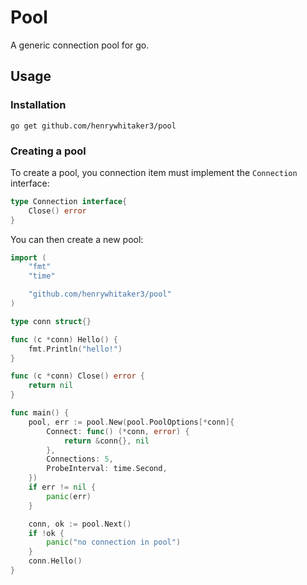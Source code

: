# Pool

A generic connection pool for go.

## Usage

### Installation

```
go get github.com/henrywhitaker3/pool
```

### Creating a pool

To create a pool, you connection item must implement the `Connection` interface:

```go
type Connection interface{
    Close() error
}
```

You can then create a new pool:

```go
import (
    "fmt"
    "time"

    "github.com/henrywhitaker3/pool"
)

type conn struct{}

func (c *conn) Hello() {
    fmt.Println("hello!")
}

func (c *conn) Close() error {
    return nil
}

func main() {
    pool, err := pool.New(pool.PoolOptions[*conn]{
        Connect: func() (*conn, error) {
            return &conn{}, nil
        },
        Connections: 5,
        ProbeInterval: time.Second,
    })
    if err != nil {
        panic(err)
    }

    conn, ok := pool.Next()
    if !ok {
        panic("no connection in pool")
    }
    conn.Hello()
}
```
